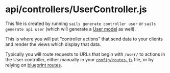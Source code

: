 # api/controllers/UserController.js

This file is created by running `sails generate controller user` or `sails generate api user` (which will generate a [User model](http://sailsjs.com/documentation/anatomy/api/models/user.js) as well).

This is where you will put &ldquo;controller actions&rdquo; that send data to your clients and render the views which display that data.

Typically you will route requests to URLs that begin with `/user/` to actions in the User controller, either manually in your [`config/routes.js`](http://sailsjs.com/documentation/anatomy/config/routes.js) file, or by relying on [blueprint routes](http://next.sailsjs.com/documentation/concepts/blueprints/blueprint-routes).


<docmeta name="displayName" value="UserController.js">
